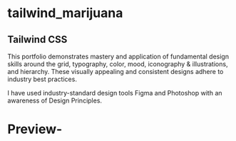 # tailwind_marijuana
## Tailwind CSS

This portfolio demonstrates mastery and application of fundamental design skills around the grid, typography, color, mood, iconography & illustrations, and hierarchy.
These visually appealing and consistent designs adhere to industry best practices.

I have used industry-standard design tools Figma and Photoshop with an awareness of Design Principles.
# Preview-
